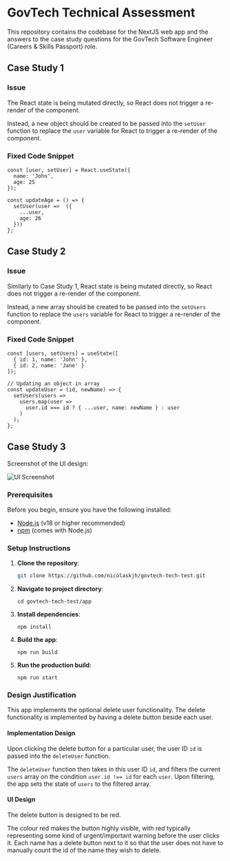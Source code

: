 # GovTech Technical Assessment
This repository contains the codebase for the NextJS web app and the answers to the case study questions
for the GovTech Software Engineer (Careers & Skills Passport) role.

## Case Study 1
### Issue
The React state is being mutated directly, so React does not trigger a re-render of the component.

Instead, a new object should be created to be passed into the ```setUser``` function to replace the ```user``` variable
for React to trigger a re-render of the component.

### Fixed Code Snippet
```
const [user, setUser] = React.useState({ 
  name: 'John', 
  age: 25 
});
  
const updateAge = () => {
  setUser(user =>  ({
    ...user,
    age: 26
  }))
};
```
## Case Study 2
### Issue
Similarly to Case Study 1, React state is being mutated directly, so React does not trigger a re-render of the component.

Instead, a new array should be created to be passed into the ```setUsers``` function to replace the ```users``` variable
for React to trigger a re-render of the component.

### Fixed Code Snippet
```
const [users, setUsers] = useState([
  { id: 1, name: 'John' },
  { id: 2, name: 'Jane' }
]);

// Updating an object in array
const updateUser = (id, newName) => {
  setUsers(users => 
    users.map(user =>
      user.id === id ? { ...user, name: newName } : user
    )
  );
};
```
## Case Study 3
Screenshot of the UI design:

![UI Screenshot](https://github.com/user-attachments/assets/fafe1b51-fd52-4db8-a61c-c159083da13c)

### Prerequisites
Before you begin, ensure you have the following installed:
- [Node.js](https://nodejs.org/) (v18 or higher recommended)
- [npm](https://www.npmjs.com/) (comes with Node.js)


### Setup Instructions
1. **Clone the repository**:
   ```bash
   git clone https://github.com/nicolaskjh/govtech-tech-test.git
2. **Navigate to project directory**:
   ```
   cd govtech-tech-test/app
   ```
3. **Install dependencies**:
   ```
   npm install
   ```
4. **Build the app**:
   ```
   npm run build
   ```
5. **Run the production build**:
   ```
   npm run start
   ```
### Design Justification
This app implements the optional delete user functionality. The delete functionality is implemented by having a delete button beside each user.

#### Implementation Design
Upon clicking the delete button for a particular user, the user ID ```id``` is passed into the ```deleteUser``` function.

The ```deleteUser``` function then takes in this user ID ```id```, and filters the current ```users``` array on the condition ```user.id !== id```
for each ```user```. Upon filtering, the app sets the state of ```users``` to the filtered array.

#### UI Design
The delete button is designed to be red.

The colour red makes the button highly visible, with red typically representing some kind of urgent/important warning before the user clicks it.
Each name has a delete button next to it so that the user does not have to manually count the id of the name they wish to delete.
